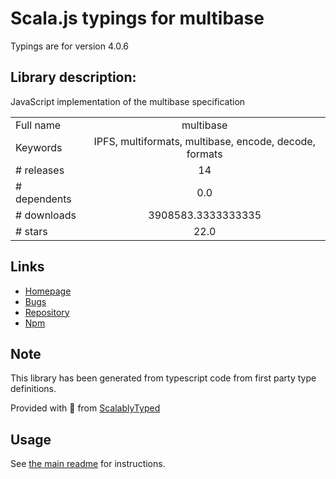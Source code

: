 
# Scala.js typings for multibase

Typings are for version 4.0.6

## Library description:
JavaScript implementation of the multibase specification

|                    |                 |
| ------------------ | :-------------: |
| Full name          | multibase |
| Keywords           | IPFS, multiformats, multibase, encode, decode, formats |
| # releases         | 14 |
| # dependents       | 0.0 |
| # downloads        | 3908583.3333333335 |
| # stars            | 22.0 |

## Links
- [Homepage](https://github.com/multiformats/js-multibase#readme)
- [Bugs](https://github.com/multiformats/js-multibase/issues)
- [Repository](https://github.com/multiformats/js-multibase)
- [Npm](https://www.npmjs.com/package/multibase)
    


## Note
This library has been generated from typescript code from first party type definitions.

Provided with :purple_heart: from [ScalablyTyped](https://github.com/oyvindberg/ScalablyTyped)

## Usage
See [the main readme](../../readme.md) for instructions.


